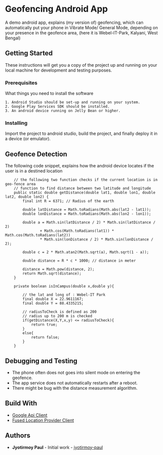 # Geofencing Android App
A demo android app, explains (my version of) geofencing, which can automatically put your phone in Vibrate Mode/ General Mode, depending on your presence in the geofence area, (here it is Webel-IT-Park, Kalyani, West Bengal)

## Getting Started
These instructions will get you a copy of the project up and running on your local machine for development and testing purposes.

### Prerequisites
What things you need to install the software

```
1. Android Studio should be set-up and running on your system.
2. Google Play Services SDK should be installed.
3. An android device running on Jelly Bean or higher.
```

### Installing
Import the project to android studio, build the project, and finally deploy it in a device (or emulator).

## Geofence Detection
The following code snippet, explains how the android device locates if the user is in a destined location
```
    // the following two function checks if the current location is in geo-fence area
    // function to find distance between two latitude and longitude
    public static double getDistance(double lat1, double lon1, double lat2, double lon2) {
        final int R = 6371; // Radius of the earth

        double latDistance = Math.toRadians(Math.abs(lat2 - lat1));
        double lonDistance = Math.toRadians(Math.abs(lon2 - lon1));

        double a = Math.sin(latDistance / 2) * Math.sin(latDistance / 2)
                + Math.cos(Math.toRadians(lat1)) * Math.cos(Math.toRadians(lat2))
                * Math.sin(lonDistance / 2) * Math.sin(lonDistance / 2);

        double c = 2 * Math.atan2(Math.sqrt(a), Math.sqrt(1 - a));

        double distance = R * c * 1000; // distance in meter

        distance = Math.pow(distance, 2);
        return Math.sqrt(distance);
    }
    
    private boolean isInCampus(double x,double y){

        // the lat and long of : Webel-IT Park
        final double X = 22.9611167;
        final double Y = 88.4335215;
        
        // radiusToCheck is defined as 200
        // radius up to 200 m is checked
        if(getDistance(X,Y,x,y) <= radiusToCheck){
            return true;
        }
        else{
            return false;
        }
    }
```
## Debugging and Testing
* The phone often does not goes into silent mode on entering the geofence.
* The app service does not automatically restarts after a reboot.
* There might be bug with the distance measurement algorithm.
## Build With
* [Google Api Client](https://developers.google.com/android/reference/com/google/android/gms/common/api/GoogleApiClient)
* [Fused Location Provider Client](https://developers.google.com/android/reference/com/google/android/gms/location/FusedLocationProviderClient)
## Authors
* **Jyotirmoy Paul** - Initial work - [jyotirmoy-paul](https://github.com/jyotirmoy-paul)

